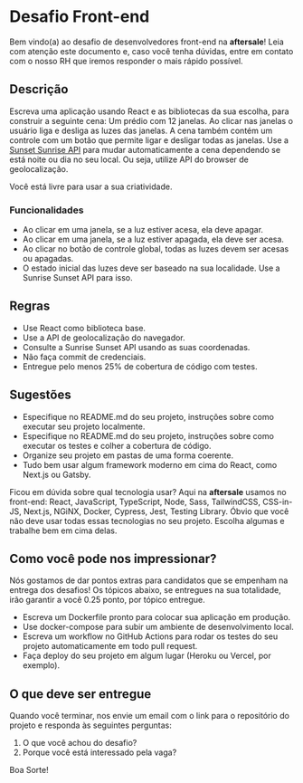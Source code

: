 # Desafio Front-end

Bem vindo(a) ao desafio de desenvolvedores front-end na **aftersale**! Leia com atenção este documento e, caso você tenha dúvidas, entre em contato com o nosso RH que iremos responder o mais rápido possível.


## Descrição

Escreva uma aplicação usando React e as bibliotecas da sua escolha, para construir a seguinte cena: Um prédio com 12 janelas. 
Ao clicar nas janelas o usuário liga e desliga as luzes das janelas. A cena também contém um controle com um botão que permite ligar e desligar todas as janelas. Use a [Sunset Sunrise API](https://sunrise-sunset.org/api) para mudar automaticamente a cena dependendo se está noite ou dia no seu local. Ou seja, utilize API do browser de geolocalização.

Você está livre para usar a sua criatividade.

### Funcionalidades

- Ao clicar em uma janela, se a luz estiver acesa, ela deve apagar.
- Ao clicar em uma janela, se a luz estiver apagada, ela deve ser acesa.
- Ao clicar no botão de controle global, todas as luzes devem ser acesas ou apagadas.
- O estado inicial das luzes deve ser baseado na sua localidade. Use a Sunrise Sunset API para isso.

## Regras

- Use React como biblioteca base.
- Use a API de geolocalização do navegador.
- Consulte a Sunrise Sunset API usando as suas coordenadas.
- Não faça commit de credenciais.
- Entregue pelo menos 25% de cobertura de código com testes.

## Sugestões

- Especifique no README.md do seu projeto, instruções sobre como executar seu projeto localmente.
- Especifique no README.md do seu projeto, instruções sobre como executar os testes e colher a cobertura de código.
- Organize seu projeto em pastas de uma forma coerente.
- Tudo bem usar algum framework moderno em cima do React, como Next.js ou Gatsby.

Ficou em dúvida sobre qual tecnologia usar? Aqui na **aftersale** usamos no front-end: React, JavaScript, TypeScript, Node, Sass, TailwindCSS, CSS-in-JS, Next.js, NGiNX, Docker, Cypress, Jest, Testing Library. Óbvio que você não deve usar todas essas tecnologias no seu projeto. Escolha algumas e trabalhe bem em cima delas.


## Como você pode nos impressionar?

Nós gostamos de dar pontos extras para candidatos que se empenham na entrega dos desafios! Os tópicos abaixo, se entregues na sua totalidade, irão garantir a você 0.25 ponto, por tópico entregue.

- Escreva um Dockerfile pronto para colocar sua aplicação em produção.
- Use docker-compose para subir um ambiente de desenvolvimento local.
- Escreva um workflow no GitHub Actions para rodar os testes do seu projeto automaticamente em todo pull request.
- Faça deploy do seu projeto em algum lugar (Heroku ou Vercel, por exemplo).


## O que deve ser entregue

Quando você terminar, nos envie um email com o link para o repositório do projeto e responda às seguintes perguntas:

1. O que você achou do desafio?
2. Porque você está interessado pela vaga?

Boa Sorte!

